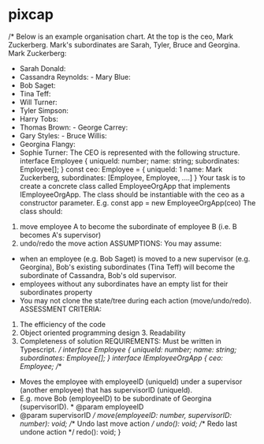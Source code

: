 # pixcap
/* Below is an example organisation chart. At the top is the ceo, Mark Zuckerberg. Mark's subordinates are Sarah, Tyler, Bruce and Georgina.
Mark Zuckerberg:
- Sarah Donald:
- Cassandra Reynolds: - Mary Blue:
- Bob Saget:
- Tina Teff:
- Will Turner:
- Tyler Simpson:
- Harry Tobs:
- Thomas Brown: - George Carrey:
- Gary Styles: - Bruce Willis:
- Georgina Flangy:
- Sophie Turner:
The CEO is represented with the following structure.
interface Employee { uniqueId: number;
name: string; subordinates: Employee[];
}
const ceo: Employee = { uniqueId: 1
name: Mark Zuckerberg,
subordinates: [Employee, Employee, ....] }
Your task is to create a concrete class called EmployeeOrgApp that implements IEmployeeOrgApp. The class should be instantiable with the ceo as a constructor parameter.
E.g. const app = new EmployeeOrgApp(ceo)
The class should:
1. move employee A to become the subordinate of employee B (i.e. B becomes A's supervisor)
2. undo/redo the move action
ASSUMPTIONS: You may assume:
- when an employee (e.g. Bob Saget) is moved to a new supervisor (e.g. Georgina), Bob's existing subordinates (Tina Teff) will become the subordinate of Cassandra, Bob's old supervisor.
- employees without any subordinates have an empty list for their subordinates property
- You may not clone the state/tree during each action (move/undo/redo).
ASSESSMENT CRITERIA:
1. The efficiency of the code
2. Object oriented programming design 3. Readability
4. Completeness of solution
REQUIREMENTS:
Must be written in Typescript.
*/
interface Employee {
uniqueId: number;
name: string; subordinates: Employee[];
}
interface IEmployeeOrgApp { ceo: Employee;
/**
* Moves the employee with employeeID (uniqueId) under a supervisor
(another employee) that has supervisorID (uniqueId).
* E.g. move Bob (employeeID) to be subordinate of Georgina (supervisorID). * @param employeeID
* @param supervisorID
*/
move(employeeID: number, supervisorID: number): void;
/** Undo last move action */ undo(): void;
/** Redo last undone action */
redo(): void; }
